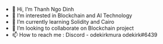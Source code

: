 - 👋 Hi, I’m Thanh Ngo Dinh
- 👀 I’m interested in Blockchain and AI Technology
- 🌱 I’m currently learning Solidity and Cairo
- 💞️ I’m looking to collaborate on Blockchain project
- 📫 How to reach me :
  Discord - odekirkmura
  odekirk#6439
  
